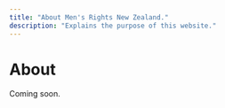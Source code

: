 ```yaml
---
title: "About Men's Rights New Zealand."
description: "Explains the purpose of this website."
---
```

# About
Coming soon.
